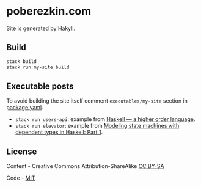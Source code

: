 # poberezkin.com

Site is generated by [Hakyll](https://jaspervdj.be/hakyll/).

## Build

```sh
stack build
stack run my-site build
```

## Executable posts

To avoid building the site itself comment `executables/my-site` section in [package.yaml](https://github.com/epoberezkin/poberezkin.com/blob/master/package.yaml#L17).

- `stack run users-api`: example from [Haskell — a higher order language](http://www.poberezkin.com/posts/2020-03-15-haskell-a-higher-order-language.html).
- `stack run elevator`: example from [Modeling state machines with dependent types in Haskell: Part 1](https://www.poberezkin.com/posts/2020-06-29-modeling-state-machine-dependent-types-haskell-1.html).

## License

Content - Creative Commons Attribution-ShareAlike [CC BY-SA](https://creativecommons.org/licenses/by-sa/4.0/)

Code - [MIT](https://github.com/epoberezkin/poberezkin.com/blob/master/LICENSE)
